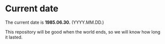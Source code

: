 # Current date

The current date is **1985.06.30.** (YYYY.MM.DD.)

This repository will be good when the world ends, so we will know how long it lasted.